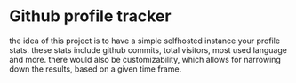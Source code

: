 # Github profile tracker

the idea of this project is to have a simple selfhosted instance your profile stats.
these stats include github commits, total visitors, most used language and more. 
there would also be customizability, which allows for narrowing down the results, based on a given time frame.
